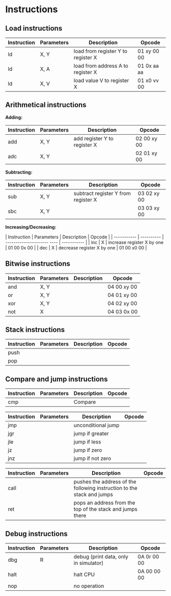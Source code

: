 # Instructions

## Load instructions

| Instruction | Parameters | Description                        | Opcode      |
| ----------- | ---------- | ---------------------------------- | ----------- |
| ld          | X, Y       | load from register Y to register X | 01 xy 00 00 |
| ld          | X, A       | load from address A to register X  | 01 0x aa aa |
| ld          | X, V       | load value V to register X         | 01 x0 vv 00 |

## Arithmetical instructions

**Adding:**

| Instruction | Parameters | Description                  | Opcode      |
| ----------- | ---------- | ---------------------------- | ----------- |
| add         | X, Y       | add register Y to register X | 02 00 xy 00 |
| adc         | X, Y       |                              | 02 01 xy 00 |

**Subtracting:**

| Instruction | Parameters | Description                         | Opcode      |
| ----------- | ---------- | ----------------------------------- | ----------- |
| sub         | X, Y       | subtract register Y from register X | 03 02 xy 00 |
| sbc         | X, Y       |                                     | 03 03 xy 00 |

**Increasing/Decreasing:**

| Instruction | Parameters | Description                | Opcode      |
| ----------- | ---------- | --------------------- ---- | ----------- |
| inc         | X          | increase register X by one | 01 00 0x 00 |
| dec         | X          | decrease register X by one | 01 00 x0 00 |

## Bitwise instructions

| Instruction | Parameters | Description | Opcode      |
| ----------- | ---------- | ----------- | ----------- |
| and         | X, Y       |             | 04 00 xy 00 |
| or          | X, Y       |             | 04 01 xy 00 |
| xor         | X, Y       |             | 04 02 xy 00 |
| not         | X          |             | 04 03 0x 00 |

## Stack instructions

| Instruction | Parameters | Description | Opcode      |
| ----------- | ---------- | ----------- | ----------- |
| push        |            |             |             |
| pop         |            |             |             |

## Compare and jump instructions

| Instruction | Parameters | Description | Opcode      |
| ----------- | ---------- | ----------- | ----------- |
| cmp         |            | Compare     |             |

| Instruction | Parameters | Description        | Opcode      |
| ----------- | ---------- | ------------------ | ----------- |
| jmp         |            | unconditional jump |             |    
| jgr         |            | jump if greater    |             |
| jle         |            | jump if less       |             |
| jz          |            | jump if zero       |             |
| jnz         |            | jump if not zero   |             |

| Instruction | Parameters | Description                                                            | Opcode      |
| ----------- | ---------- | ---------------------------------------------------------------------- | ----------- |
| call        |            | pushes the address of the following instruction to the stack and jumps |             |
| ret         |            | pops an address from the top of the stack and jumps there              |             |

## Debug instructions

| Instruction | Parameters | Description                           | Opcode      |
| ----------- | ---------- | ------------------------------------- | ----------- |
| dbg         | R          | debug (print data, only in simulator) | 0A 0r 00 00 |
| halt        |            | halt CPU                              | 0A 00 00 00 |
| nop         |            | no operation                          |             |